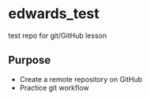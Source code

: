 # edwards_test
test repo for git/GitHub lesson

## Purpose
- Create a remote repository on GitHub
- Practice git workflow
